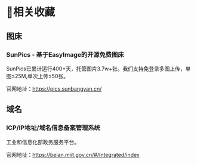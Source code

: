 # 🥧相关收藏

## 图床

### SunPics - 基于EasyImage的开源免费图床

SunPics已累计运行400+天，托管图片3.7w+张。我们支持免登录多图上传，单图≤25M,单次上传≤50张。

官网地址：https://pics.sunbangyan.cn/

## 域名

### ICP/IP地址/域名信息备案管理系统

工业和信息化部政务服务平台。

官网地址：https://beian.miit.gov.cn/#/Integrated/index